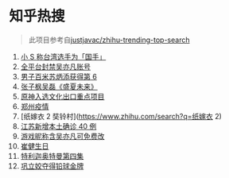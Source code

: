 # 知乎热搜

> 此项目参考自[justjavac/zhihu-trending-top-search](https://github.com/justjavac/zhihu-trending-top-search/blob/main/utils.ts)

<!-- BEGIN -->
  <!-- 最后更新时间:Tue Aug 03 2021 02:01:56 GMT+0000 (Coordinated Universal Time) -->
  1. [小 S 称台湾选手为「国手」](https://www.zhihu.com/search?q=小s)
1. [全平台封禁吴亦凡账号](https://www.zhihu.com/search?q=吴亦凡封号)
1. [男子百米苏炳添获得第 6](https://www.zhihu.com/search?q=苏炳添)
1. [张子枫吴磊《盛夏未来》](https://www.zhihu.com/search?q=盛夏未来)
1. [原神入选文化出口重点项目](https://www.zhihu.com/search?q=原神)
1. [郑州疫情](https://www.zhihu.com/search?q=郑州)
1. [纸嫁衣 2 奘铃村](https://www.zhihu.com/search?q=纸嫁衣 2)
1. [江苏新增本土确诊 40 例](https://www.zhihu.com/search?q=江苏疫情)
1. [游戏昵称含吴亦凡可免费改](https://www.zhihu.com/search?q=逆水寒)
1. [崔健生日](https://www.zhihu.com/search?q=崔健)
1. [特利迦奥特曼第四集](https://www.zhihu.com/search?q=特利迦奥特曼)
1. [巩立姣夺得铅球金牌 ](https://www.zhihu.com/search?q=铅球金牌)
  <!-- END -->